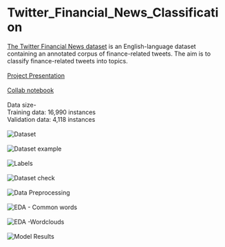 # Twitter_Financial_News_Classification
<a href="https://www.kaggle.com/datasets/sulphatet/twitter-financial-news" target="_blank">The Twitter Financial News dataset</a> is an English-language dataset containing an annotated corpus of finance-related tweets.  The aim is to classify finance-related tweets into topics.\
\
<a href="https://docs.google.com/presentation/d/16AKM1C9NJrQiDGkdbcLuoBMFS80jDyJDziMdlN_q560/edit?usp=sharing" target="_blank">Project Presentation</a>\
\
<a href="https://colab.research.google.com/github/Ajitesh-Tamirisa/Twitter_Financial_News_Classification/blob/main/Twitter_Financial_Data_Classification.ipynb" target="_blank">Collab notebook</a>\
\
Data size-\
Training data: 16,990 instances\
Validation data: 4,118 instances\
\
![Dataset](https://github.com/Ajitesh-Tamirisa/Twitter_Financial_News_Classification/blob/main/Screenshots/Dataset.png)\
\
![Dataset example](https://github.com/Ajitesh-Tamirisa/Twitter_Financial_News_Classification/blob/main/Screenshots/Dataset%20Example.png)\
\
![Labels](https://github.com/Ajitesh-Tamirisa/Twitter_Financial_News_Classification/blob/main/Screenshots/Labels.png)\
\
![Dataset check](https://github.com/Ajitesh-Tamirisa/Twitter_Financial_News_Classification/blob/main/Screenshots/Data%20check.png)\
\
![Data Preprocessing](https://github.com/Ajitesh-Tamirisa/Twitter_Financial_News_Classification/blob/main/Screenshots/Data%20Preprocessing.png)\
\
![EDA - Common words](https://github.com/Ajitesh-Tamirisa/Twitter_Financial_News_Classification/blob/main/Screenshots/EDA%20-%20Common%20words.png)\
\
![EDA -Wordclouds](https://github.com/Ajitesh-Tamirisa/Twitter_Financial_News_Classification/blob/main/Screenshots/EDA%20-%20Wordclouds.png)\
\
![Model Results](https://github.com/Ajitesh-Tamirisa/Twitter_Financial_News_Classification/blob/main/Screenshots/Model%20Results.png)
